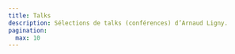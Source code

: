 ```yaml
---
title: Talks
description: Sélections de talks (conférences) d’Arnaud Ligny.
pagination:
  max: 10
---
```

